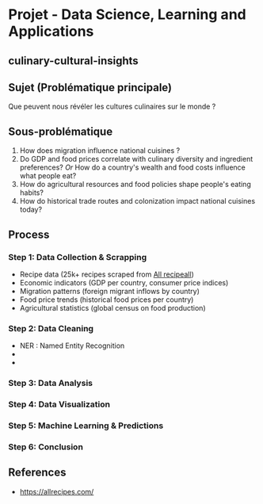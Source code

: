# Projet - Data Science, Learning and Applications
## culinary-cultural-insights

## Sujet (Problématique principale) 

Que peuvent nous révéler les cultures culinaires sur le monde ?


## Sous-problématique
1. How does migration influence national cuisines ?
2. Do GDP and food prices correlate with culinary diversity and ingredient preferences? *Or* How do a country's wealth and food costs influence what people eat?
3. How do agricultural resources and food policies shape people's eating habits?
4. How do historical trade routes and colonization impact national cuisines today?

## Process
### Step 1: Data Collection & Scrapping 
- Recipe data (25k+ recipes scraped from [All recipeall](https://allrecipes.com/))
- Economic indicators (GDP per country, consumer price indices)
- Migration patterns (foreign migrant inflows by country)
- Food price trends (historical food prices per country)
- Agricultural statistics (global census on food production)


### Step 2: Data Cleaning
- NER : Named Entity Recognition
- 
-

### Step 3: Data Analysis

### Step 4: Data Visualization
### Step 5: Machine Learning & Predictions
### Step 6: Conclusion


## References
- https://allrecipes.com/